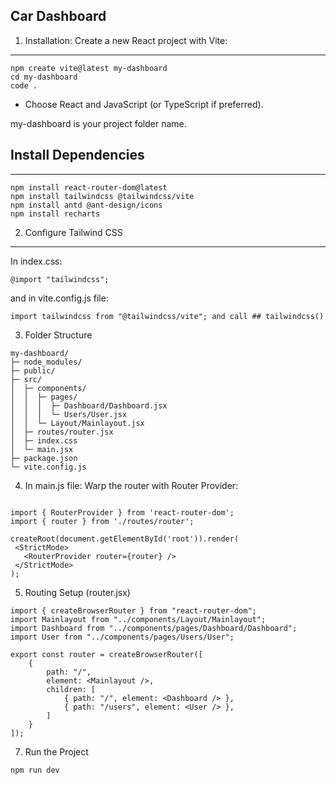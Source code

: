 ## Car Dashboard

1. Installation:
Create a new React project with Vite:
---
```
npm create vite@latest my-dashboard
cd my-dashboard
code .
 ```

* Choose React and JavaScript (or TypeScript if preferred).

my-dashboard is your project folder name.

## Install Dependencies 
--- 
```
npm install react-router-dom@latest
npm install tailwindcss @tailwindcss/vite
npm install antd @ant-design/icons
npm install recharts

```

2. Configure Tailwind CSS
---
In index.css:

```
@import "tailwindcss";

```
and in vite.config.js  file: 
```
import tailwindcss from "@tailwindcss/vite"; and call ## tailwindcss()
```

3. Folder Structure
```
my-dashboard/
├─ node_modules/
├─ public/
├─ src/
│  ├─ components/
│  │  ├─ pages/
│  │  │  ├─ Dashboard/Dashboard.jsx
│  │  │  └─ Users/User.jsx
│  │  └─ Layout/Mainlayout.jsx
│  ├─ routes/router.jsx
│  ├─ index.css
│  └─ main.jsx
├─ package.json
└─ vite.config.js
```
4. In main.js file: Warp the router with Router Provider:
 ```

import { RouterProvider } from 'react-router-dom';
import { router } from './routes/router';

createRoot(document.getElementById('root')).render(
  <StrictMode>
    <RouterProvider router={router} />
  </StrictMode>
);
 ```

5. Routing Setup (router.jsx)
```
import { createBrowserRouter } from "react-router-dom";
import Mainlayout from "../components/Layout/Mainlayout";
import Dashboard from "../components/pages/Dashboard/Dashboard";
import User from "../components/pages/Users/User";

export const router = createBrowserRouter([
    {
        path: "/",
        element: <Mainlayout />,
        children: [
            { path: "/", element: <Dashboard /> },
            { path: "/users", element: <User /> },
        ]
    }
]);
```



7. Run the Project
```
npm run dev

```


